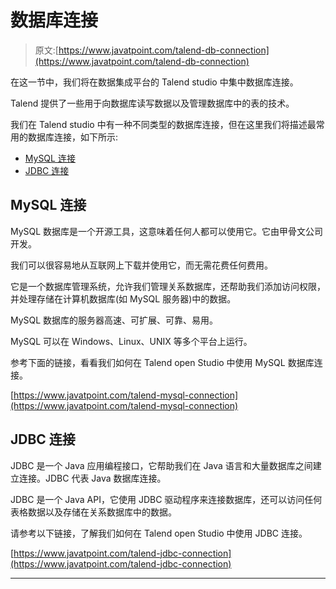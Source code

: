 # 数据库连接

> 原文:[https://www.javatpoint.com/talend-db-connection](https://www.javatpoint.com/talend-db-connection)

在这一节中，我们将在数据集成平台的 Talend studio 中集中数据库连接。

Talend 提供了一些用于向数据库读写数据以及管理数据库中的表的技术。

我们在 Talend studio 中有一种不同类型的数据库连接，但在这里我们将描述最常用的数据库连接，如下所示:

*   [MySQL 连接](https://www.javatpoint.com/talend-mysql-connection)
*   [JDBC 连接](https://www.javatpoint.com/talend-jdbc-connection)

## MySQL 连接

MySQL 数据库是一个开源工具，这意味着任何人都可以使用它。它由甲骨文公司开发。

我们可以很容易地从互联网上下载并使用它，而无需花费任何费用。

它是一个数据库管理系统，允许我们管理关系数据库，还帮助我们添加访问权限，并处理存储在计算机数据库(如 MySQL 服务器)中的数据。

MySQL 数据库的服务器高速、可扩展、可靠、易用。

MySQL 可以在 Windows、Linux、UNIX 等多个平台上运行。

参考下面的链接，看看我们如何在 Talend open Studio 中使用 MySQL 数据库连接。

[https://www.javatpoint.com/talend-mysql-connection](https://www.javatpoint.com/talend-mysql-connection)

## JDBC 连接

JDBC 是一个 Java 应用编程接口，它帮助我们在 Java 语言和大量数据库之间建立连接。JDBC 代表 Java 数据库连接。

JDBC 是一个 Java API，它使用 JDBC 驱动程序来连接数据库，还可以访问任何表格数据以及存储在关系数据库中的数据。

请参考以下链接，了解我们如何在 Talend open Studio 中使用 JDBC 连接。

[https://www.javatpoint.com/talend-jdbc-connection](https://www.javatpoint.com/talend-jdbc-connection)

* * *